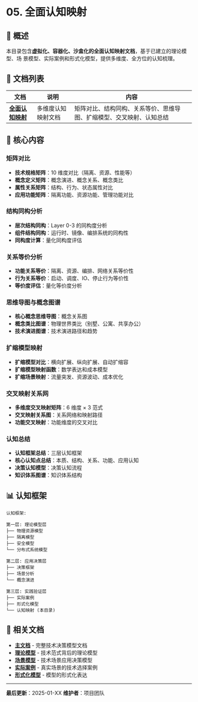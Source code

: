 # 05. 全面认知映射

## 📖 概述

本目录包含**虚拟化、容器化、沙盒化的全面认知映射文档**，基于已建立的理论模型、场
景模型、实际案例和形式化模型，提供多维度、全方位的认知梳理。

## 📁 文档列表

| 文档                                         | 说明               | 内容                                                                 |
| -------------------------------------------- | ------------------ | -------------------------------------------------------------------- |
| **[全面认知映射](comprehensive-mapping.md)** | 多维度认知映射文档 | 矩阵对比、结构同构、关系等价、思维导图、扩缩模型、交叉映射、认知总结 |

## 🎯 核心内容

### 矩阵对比

- **技术规格矩阵**：10 维度对比（隔离、资源、性能等）
- **概念定义矩阵**：概念演进、概念关系、概念类比
- **属性关系矩阵**：结构、行为、状态属性对比
- **应用功能矩阵**：隔离功能、资源功能、管理功能对比

### 结构同构分析

- **层次结构同构**：Layer 0-3 的同构度分析
- **组件结构同构**：运行时、镜像、编排系统的同构性
- **同构度计算**：量化同构度评估

### 关系等价分析

- **功能关系等价**：隔离、资源、编排、网络关系等价性
- **行为关系等价**：启动、调度、IO、停止行为等价性
- **等价度评估**：量化等价度分析

### 思维导图与概念图谱

- **核心概念思维导图**：概念关系图
- **概念类比图谱**：物理世界类比（别墅、公寓、共享办公）
- **技术演进图谱**：技术演进路径和趋势

### 扩缩模型映射

- **扩缩模型对比**：横向扩展、纵向扩展、自动扩缩容
- **扩缩模型映射函数**：数学表达和成本模型
- **扩缩场景映射**：流量突发、资源波动、成本优化

### 交叉映射关系网

- **多维度交叉映射矩阵**：6 维度 × 3 范式
- **交叉映射关系图**：关系网络和映射路径
- **功能交叉映射**：功能维度的交叉对比

### 认知总结

- **认知框架总结**：三层认知框架
- **核心认知点总结**：本质、结构、关系、功能、应用认知
- **决策认知模型**：决策认知流程
- **知识体系图谱**：知识体系结构

## 📊 认知框架

```text
认知框架:

第一层: 理论模型层
├── 物理资源模型
├── 隔离模型
├── 安全模型
└── 分布式系统模型

第二层: 应用决策层
├── 决策框架
├── 场景分析
└── 概念演进

第三层: 实践验证层
├── 实际案例
├── 形式化模型
└── 认知映射 (本目录)
```

## 🔗 相关文档

- **[主文档](../decision-models.md)** - 完整技术决策模型文档
- **[理论模型](../01-theory-models/)** - 技术范式背后的理论模型
- **[场景模型](../02-scenario-models/)** - 技术场景应用决策模型
- **[实际案例](../03-cases/)** - 真实场景的技术选择案例
- **[形式化模型](../04-formalization/)** - 模型的形式化表达

---

**最后更新**：2025-01-XX **维护者**：项目团队
